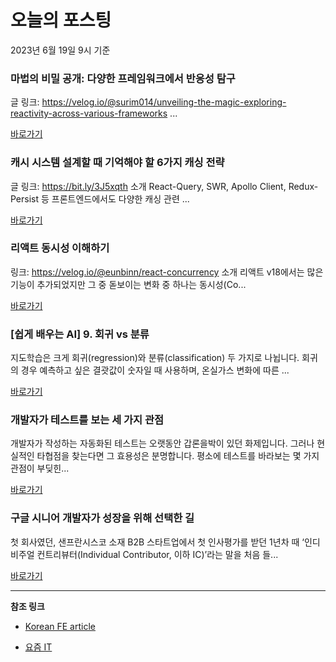 # 오늘의 포스팅 
2023년 6월 19일 9시 기준 

###  마법의 비밀 공개: 다양한 프레임워크에서 반응성 탐구 

 글 링크: https://velog.io/@surim014/unveiling-the-magic-exploring-reactivity-across-various-frameworks ... 

 [바로가기](undefined) 

###  캐시 시스템 설계할 때 기억해야 할 6가지 캐싱 전략 

 글 링크: https://bit.ly/3J5xqth 소개 React-Query, SWR, Apollo Client, Redux-Persist 등 프론트엔드에서도 다양한 캐싱 관련 ... 

 [바로가기](undefined) 

###  리액트 동시성 이해하기 

 링크: https://velog.io/@eunbinn/react-concurrency 소개 리액트 v18에서는 많은 기능이 추가되었지만 그 중 돋보이는 변화 중 하나는 동시성(Co... 

 [바로가기](undefined) 

### [쉽게 배우는 AI] 9. 회귀 vs 분류 

 지도학습은 크게 회귀(regression)와 분류(classification) 두 가지로 나뉩니다. 회귀의 경우 예측하고 싶은 결괏값이 숫자일 때 사용하며, 온실가스 변화에 따른 ... 

 [바로가기](https://yozm.wishket.com/magazine/detail/2073/) 

### 개발자가 테스트를 보는 세 가지 관점 

 개발자가 작성하는 자동화된 테스트는 오랫동안 갑론을박이 있던 화제입니다. 그러나 현실적인 타협점을 찾는다면 그 효용성은 분명합니다. 평소에 테스트를 바라보는 몇 가지 관점이 부딪힌... 

 [바로가기](https://yozm.wishket.com/magazine/detail/2068/) 

### 구글 시니어 개발자가 성장을 위해 선택한 길 

 첫 회사였던, 샌프란시스코 소재 B2B 스타트업에서 첫 인사평가를 받던 1년차 때 ‘인디비주얼 컨트리뷰터(Individual Contributor, 이하 IC)’라는 말을 처음 들... 

 [바로가기](https://yozm.wishket.com/magazine/detail/2066/) 

---

**참조 링크**

- [Korean FE article](https://kofearticle.substack.com) 

- [요즘 IT](https://yozm.wishket.com/magazine) 

